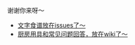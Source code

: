 谢谢你来呀～

- [文字食谱放在issues了～](https://github.com/LuluCozyKitchen/recipes/issues)
- [厨房用具和常见问题回答，放在wiki了～](https://github.com/LuluCozyKitchen/recipes/wiki)
